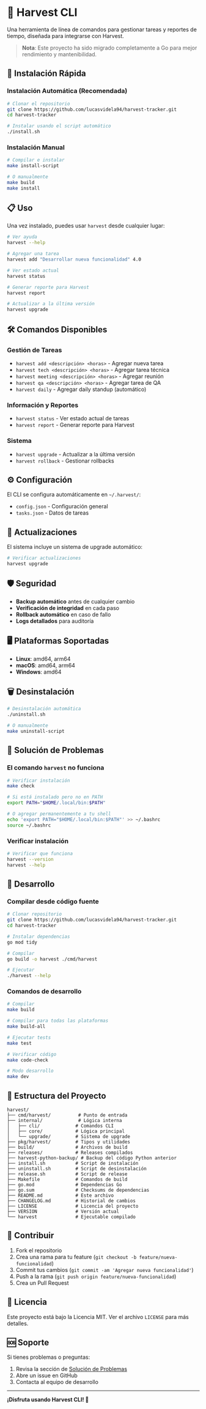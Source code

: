 # 🌾 Harvest CLI

Una herramienta de línea de comandos para gestionar tareas y reportes de tiempo, diseñada para integrarse con Harvest.

> **Nota**: Este proyecto ha sido migrado completamente a Go para mejor rendimiento y mantenibilidad.

## 🚀 Instalación Rápida

### Instalación Automática (Recomendada)

```bash
# Clonar el repositorio
git clone https://github.com/lucasvidela94/harvest-tracker.git
cd harvest-tracker

# Instalar usando el script automático
./install.sh
```

### Instalación Manual

```bash
# Compilar e instalar
make install-script

# O manualmente
make build
make install
```

## 📋 Uso

Una vez instalado, puedes usar `harvest` desde cualquier lugar:

```bash
# Ver ayuda
harvest --help

# Agregar una tarea
harvest add "Desarrollar nueva funcionalidad" 4.0

# Ver estado actual
harvest status

# Generar reporte para Harvest
harvest report

# Actualizar a la última versión
harvest upgrade
```

## 🛠️ Comandos Disponibles

### Gestión de Tareas
- `harvest add <descripción> <horas>` - Agregar nueva tarea
- `harvest tech <descripción> <horas>` - Agregar tarea técnica
- `harvest meeting <descripción> <horas>` - Agregar reunión
- `harvest qa <descripción> <horas>` - Agregar tarea de QA
- `harvest daily` - Agregar daily standup (automático)

### Información y Reportes
- `harvest status` - Ver estado actual de tareas
- `harvest report` - Generar reporte para Harvest

### Sistema
- `harvest upgrade` - Actualizar a la última versión
- `harvest rollback` - Gestionar rollbacks

## ⚙️ Configuración

El CLI se configura automáticamente en `~/.harvest/`:

- `config.json` - Configuración general
- `tasks.json` - Datos de tareas

## 🔄 Actualizaciones

El sistema incluye un sistema de upgrade automático:

```bash
# Verificar actualizaciones
harvest upgrade
```

## 🛡️ Seguridad

- **Backup automático** antes de cualquier cambio
- **Verificación de integridad** en cada paso
- **Rollback automático** en caso de fallo
- **Logs detallados** para auditoría

## 🖥️ Plataformas Soportadas

- **Linux**: amd64, arm64
- **macOS**: amd64, arm64
- **Windows**: amd64

## 🗑️ Desinstalación

```bash
# Desinstalación automática
./uninstall.sh

# O manualmente
make uninstall-script
```

## 🐛 Solución de Problemas

### El comando `harvest` no funciona

```bash
# Verificar instalación
make check

# Si está instalado pero no en PATH
export PATH="$HOME/.local/bin:$PATH"

# O agregar permanentemente a tu shell
echo 'export PATH="$HOME/.local/bin:$PATH"' >> ~/.bashrc
source ~/.bashrc
```

### Verificar instalación

```bash
# Verificar que funciona
harvest --version
harvest --help
```

## 🔧 Desarrollo

### Compilar desde código fuente

```bash
# Clonar repositorio
git clone https://github.com/lucasvidela94/harvest-tracker.git
cd harvest-tracker

# Instalar dependencias
go mod tidy

# Compilar
go build -o harvest ./cmd/harvest

# Ejecutar
./harvest --help
```

### Comandos de desarrollo

```bash
# Compilar
make build

# Compilar para todas las plataformas
make build-all

# Ejecutar tests
make test

# Verificar código
make code-check

# Modo desarrollo
make dev
```

## 📁 Estructura del Proyecto

```
harvest/
├── cmd/harvest/          # Punto de entrada
├── internal/             # Lógica interna
│   ├── cli/             # Comandos CLI
│   ├── core/            # Lógica principal
│   └── upgrade/         # Sistema de upgrade
├── pkg/harvest/         # Tipos y utilidades
├── build/               # Archivos de build
├── releases/            # Releases compilados
├── harvest-python-backup/ # Backup del código Python anterior
├── install.sh           # Script de instalación
├── uninstall.sh         # Script de desinstalación
├── release.sh           # Script de release
├── Makefile             # Comandos de build
├── go.mod               # Dependencias Go
├── go.sum               # Checksums de dependencias
├── README.md            # Este archivo
├── CHANGELOG.md         # Historial de cambios
├── LICENSE              # Licencia del proyecto
├── VERSION              # Versión actual
└── harvest              # Ejecutable compilado
```

## 🤝 Contribuir

1. Fork el repositorio
2. Crea una rama para tu feature (`git checkout -b feature/nueva-funcionalidad`)
3. Commit tus cambios (`git commit -am 'Agregar nueva funcionalidad'`)
4. Push a la rama (`git push origin feature/nueva-funcionalidad`)
5. Crea un Pull Request

## 📄 Licencia

Este proyecto está bajo la Licencia MIT. Ver el archivo `LICENSE` para más detalles.

## 🆘 Soporte

Si tienes problemas o preguntas:

1. Revisa la sección de [Solución de Problemas](#-solución-de-problemas)
2. Abre un issue en GitHub
3. Contacta al equipo de desarrollo

---

**¡Disfruta usando Harvest CLI! 🌾** 
